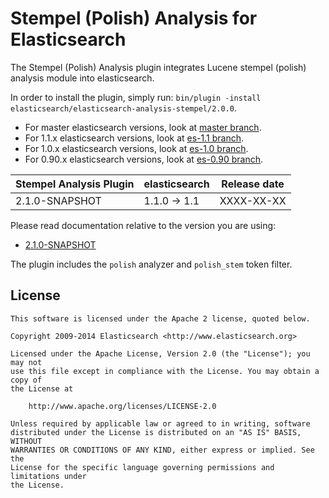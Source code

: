 Stempel (Polish) Analysis for Elasticsearch
==================================

The Stempel (Polish) Analysis plugin integrates Lucene stempel (polish) analysis module into elasticsearch.

In order to install the plugin, simply run: `bin/plugin -install elasticsearch/elasticsearch-analysis-stempel/2.0.0`.

* For master elasticsearch versions, look at [master branch](https://github.com/elasticsearch/elasticsearch-analysis-stempel/tree/master).
* For 1.1.x elasticsearch versions, look at [es-1.1 branch](https://github.com/elasticsearch/elasticsearch-analysis-stempel/tree/es-1.1).
* For 1.0.x elasticsearch versions, look at [es-1.0 branch](https://github.com/elasticsearch/elasticsearch-analysis-stempel/tree/es-1.0).
* For 0.90.x elasticsearch versions, look at [es-0.90 branch](https://github.com/elasticsearch/elasticsearch-analysis-stempel/tree/es-0.90).

|   Stempel Analysis Plugin  |    elasticsearch    | Release date |
|----------------------------|---------------------|:------------:|
| 2.1.0-SNAPSHOT             | 1.1.0 -> 1.1        |  XXXX-XX-XX  |

Please read documentation relative to the version you are using:

* [2.1.0-SNAPSHOT](https://github.com/elasticsearch/elasticsearch-analysis-stempel/blob/es-1.1/README.md)

The plugin includes the `polish` analyzer and `polish_stem` token filter.

License
-------

    This software is licensed under the Apache 2 license, quoted below.

    Copyright 2009-2014 Elasticsearch <http://www.elasticsearch.org>

    Licensed under the Apache License, Version 2.0 (the "License"); you may not
    use this file except in compliance with the License. You may obtain a copy of
    the License at

        http://www.apache.org/licenses/LICENSE-2.0

    Unless required by applicable law or agreed to in writing, software
    distributed under the License is distributed on an "AS IS" BASIS, WITHOUT
    WARRANTIES OR CONDITIONS OF ANY KIND, either express or implied. See the
    License for the specific language governing permissions and limitations under
    the License.
